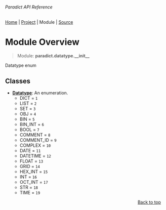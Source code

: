 ###### Paradict API Reference
[Home](/docs/api/README.md) | [Project](/README.md) | Module | [Source](/paradict/datatype/__init__.py)

# Module Overview
> Module: **paradict.datatype.\_\_init\_\_**

Datatype enum

## Classes
- [**Datatype**](/docs/api/modules/paradict/datatype/__init__/class-Datatype.md): An enumeration.
    - DICT = `1`
    - LIST = `2`
    - SET = `3`
    - OBJ = `4`
    - BIN = `5`
    - BIN\_INT = `6`
    - BOOL = `7`
    - COMMENT = `8`
    - COMMENT\_ID = `9`
    - COMPLEX = `10`
    - DATE = `11`
    - DATETIME = `12`
    - FLOAT = `13`
    - GRID = `14`
    - HEX\_INT = `15`
    - INT = `16`
    - OCT\_INT = `17`
    - STR = `18`
    - TIME = `19`

<p align="right"><a href="#paradict-api-reference">Back to top</a></p>
